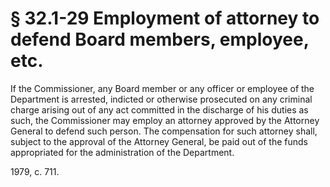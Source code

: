 # § 32.1-29 Employment of attorney to defend Board members, employee, etc.

<p>If the Commissioner, any Board member or any officer or employee of the Department is arrested, indicted or otherwise prosecuted on any criminal charge arising out of any act committed in the discharge of his duties as such, the Commissioner may employ an attorney approved by the Attorney General to defend such person. The compensation for such attorney shall, subject to the approval of the Attorney General, be paid out of the funds appropriated for the administration of the Department.</p><p>1979, c. 711.</p>